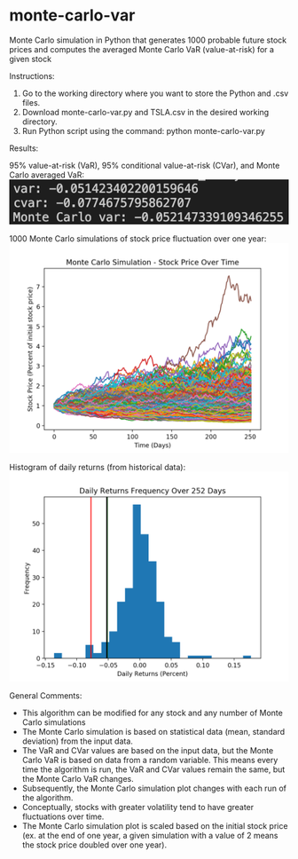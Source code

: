 # monte-carlo-var
Monte Carlo simulation in Python that generates 1000 probable future stock prices and computes the averaged Monte Carlo VaR (value-at-risk) for a given stock

Instructions:
1. Go to the working directory where you want to store the Python and .csv files.
2. Download monte-carlo-var.py and TSLA.csv in the desired working directory.
3. Run Python script using the command: python monte-carlo-var.py

Results:

95% value-at-risk (VaR), 95% conditional value-at-risk (CVar), and Monte Carlo averaged VaR:
![VaR%20Results](VaR%20Results.png)

1000 Monte Carlo simulations of stock price fluctuation over one year:
![MonteCarloSimulation](MonteCarloSimulation.png)

Histogram of daily returns (from historical data):
![ReturnsHistogram](ReturnsHistogram.png)

General Comments:
- This algorithm can be modified for any stock and any number of Monte Carlo simulations
- The Monte Carlo simulation is based on statistical data (mean, standard deviation) from the input data.
- The VaR and CVar values are based on the input data, but the Monte Carlo VaR is based on data from a random variable. This means every time the algorithm is run, the VaR and CVar values remain the same, but the Monte Carlo VaR changes.
- Subsequently, the Monte Carlo simulation plot changes with each run of the algorithm.
- Conceptually, stocks with greater volatility tend to have greater fluctuations over time.
- The Monte Carlo simulation plot is scaled based on the initial stock price (ex. at the end of one year, a given simulation with a value of 2 means the stock price doubled over one year).
